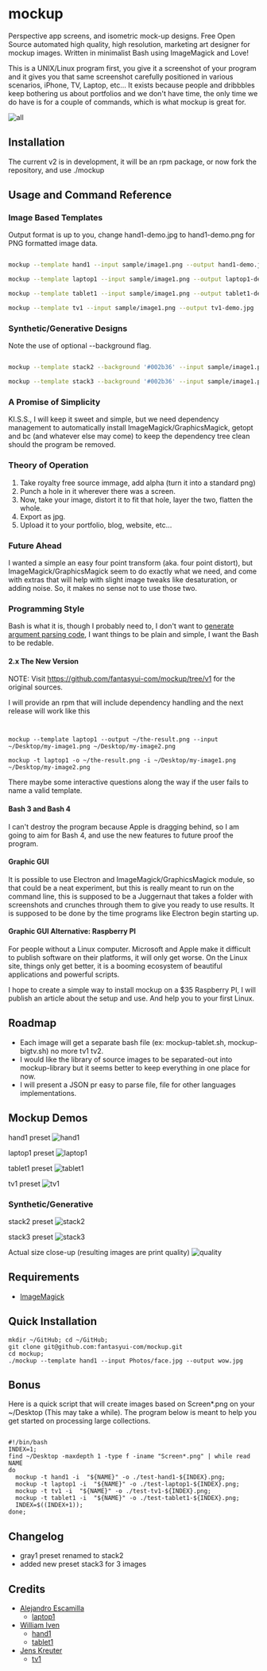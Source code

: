 # mockup
Perspective app screens, and isometric mock-up designs.
Free Open Source automated high quality, high resolution, marketing art designer for mockup images.
Written in minimalist Bash using ImageMagick and Love!

This is a UNIX/Linux program first, you give it a screenshot of your program and it gives you that same screenshot carefully positioned in various scenarios, iPhone, TV, Laptop, etc... It exists because people and dribbbles keep bothering us about portfolios and we don't have time, the only time we do have is for a couple of commands, which is what mockup is great for.

![all](/docs/all.jpg)

## Installation

The current v2 is in development, it will be an rpm package, or now fork the repository, and use ./mockup

## Usage and Command Reference

### Image Based Templates

Output format is up to you, change hand1-demo.jpg to hand1-demo.png for PNG formatted image data.

```sh

mockup --template hand1 --input sample/image1.png --output hand1-demo.jpg

mockup --template laptop1 --input sample/image1.png --output laptop1-demo.jpg

mockup --template tablet1 --input sample/image1.png --output tablet1-demo.jpg

mockup --template tv1 --input sample/image1.png --output tv1-demo.jpg

```

### Synthetic/Generative Designs

Note the use of optional --background flag.

```sh

mockup --template stack2 --background '#002b36' --input sample/image1.png sample/image2.png --output stack2-demo.jpg

mockup --template stack3 --background '#002b36' --input sample/image1.png sample/image2.png sample/image3.png --output stack3-demo.jpg

```

### A Promise of Simplicity

KI.S.S., I will keep it sweet and simple, but we need dependency management to automatically install ImageMagick/GraphicsMagick, getopt and bc (and whatever else may come) to keep the dependency tree clean should the program be removed.

### Theory of Operation

1. Take royalty free source immage, add alpha (turn it into a standard png)
2. Punch a hole in it wherever there was a screen.
3. Now, take your image, distort it to fit that hole, layer the two, flatten the whole.
4. Export as jpg.
5. Upload it to your portfolio, blog, website, etc...

### Future Ahead

I wanted a simple an easy four point transform (aka. four point distort), but ImageMagick/GraphicsMagick seem to do exactly what we need, and come with extras that will help with slight image tweaks like desaturation, or adding noise. So, it makes no sense not to use those two.

### Programming Style

Bash is what it is, though I probably need to, I don't want to [generate argument parsing code](https://github.com/matejak/argbash), I want things to be plain and simple, I want the Bash to be redable.

#### 2.x The New Version

NOTE: Visit https://github.com/fantasyui-com/mockup/tree/v1 for the original sources.

I will provide an rpm that will include dependency handling and the next release will work like this

```shell


mockup --template laptop1 --output ~/the-result.png --input ~/Desktop/my-image1.png ~/Desktop/my-image2.png

mockup -t laptop1 -o ~/the-result.png -i ~/Desktop/my-image1.png ~/Desktop/my-image2.png

```

There maybe some interactive questions along the way if the user fails to name a valid template.

#### Bash 3 and Bash 4

I can't destroy the program because Apple is dragging behind, so I am going to aim for Bash 4, and use the new features to future proof the program.

#### Graphic GUI

It is possible to use Electron and ImageMagick/GraphicsMagick module, so that could be a neat experiment, but this is really meant to run on the command line, this is supposed to be a Juggernaut that takes a folder with screenshots and crunches through them to give you ready to use results. It is supposed to be done by the time programs like Electron begin starting up.

#### Graphic GUI Alternative: Raspberry PI

For people without a Linux computer. Microsoft and Apple make it difficult to publish software on their platforms, it will only get worse. On the Linux site, things only get better, it is a booming ecosystem of beautiful applications and powerful scripts.

I hope to create a simple way to install mockup on a $35 Raspberry PI, I will publish an article about the setup and use. And help you to your first Linux.

## Roadmap

- Each image will get a separate bash file (ex: mockup-tablet.sh, mockup-bigtv.sh) no more tv1 tv2.
- I would like the library of source images to be separated-out into mockup-library but it seems better to keep everything in one place for now.
- I will present a JSON pr easy to parse file, file for other languages implementations.


## Mockup Demos


hand1 preset
![hand1](/docs/hand1.jpg)

laptop1 preset
![laptop1](/docs/laptop1.jpg)

tablet1 preset
![tablet1](/docs/tablet1.jpg)

tv1 preset
![tv1](/docs/tv1.jpg)

### Synthetic/Generative

stack2 preset
![stack2](/docs/stack2.jpg)

stack3 preset
![stack3](/docs/stack3.jpg?)


Actual size close-up (resulting images are print quality)
![quality](/docs/quality.jpg)

## Requirements

- [ImageMagick](https://imagemagick.org)

## Quick Installation

    mkdir ~/GitHub; cd ~/GitHub;
    git clone git@github.com:fantasyui-com/mockup.git
    cd mockup;
    ./mockup --template hand1 --input Photos/face.jpg --output wow.jpg

## Bonus

Here is a quick script that will create images based on Screen*.png on your ~/Desktop (This may take a while). The program below is meant to help you get started on processing large collections.

```shell

#!/bin/bash
INDEX=1;
find ~/Desktop -maxdepth 1 -type f -iname "Screen*.png" | while read NAME
do
  mockup -t hand1 -i  "${NAME}" -o ./test-hand1-${INDEX}.png;
  mockup -t laptop1 -i  "${NAME}" -o ./test-laptop1-${INDEX}.png;
  mockup -t tv1 -i  "${NAME}" -o ./test-tv1-${INDEX}.png;
  mockup -t tablet1 -i  "${NAME}" -o ./test-tablet1-${INDEX}.png;
  INDEX=$((INDEX+1));
done;

```

## Changelog

- gray1 preset renamed to stack2
- added new preset stack3 for 3 images

## Credits

- [Alejandro Escamilla](https://unsplash.com/@alejandroescamilla)
  - [laptop1](https://unsplash.com/@alejandroescamilla?photo=xII7efH1G6o)
- [William Iven](https://unsplash.com/@firmbee)
  - [hand1](https://unsplash.com/@firmbee?photo=dAmHWsRYP9c)
  - [tablet1](https://unsplash.com/@firmbee?photo=GANqCr1BRTU)
- [Jens Kreuter](https://unsplash.com/@jenskreuter)
  - [tv1](https://unsplash.com/@jenskreuter?photo=ngMtsE5r9eI)
